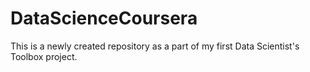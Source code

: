 # DataScienceCoursera
This is a newly created repository as a part of my first Data Scientist's Toolbox project.
